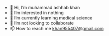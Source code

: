 - 👋 Hi, I’m muhammad ashhab khan
- 👀 I’m interested in nothing
- 🌱 I’m currently learning medical science
- 💞️ I’m not looking to collaborate 
- 📫 How to reach me khan955407@gmail.com

<!---
khan955407/khan955407 is a ✨ special ✨ repository because its `README.md` (this file) appears on your GitHub profile.
You can click the Preview link to take a look at your changes.
---> 
